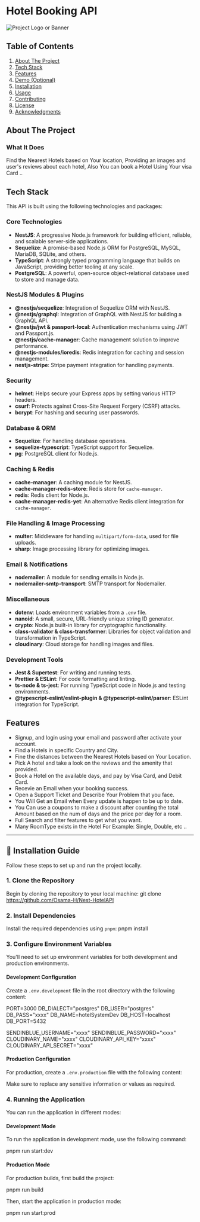# Hotel Booking API

![Project Logo or Banner](https://cdn.dribbble.com/users/337606/screenshots/2564555/hoteeel_dribb.gif)


## Table of Contents

1. [About The Project](#about-the-project)
2. [Tech Stack](#tech-stack)
3. [Features](#features)
4. [Demo (Optional)](#demo-optional)
5. [Installation](#installation)
6. [Usage](#usage)
7. [Contributing](#contributing)
8. [License](#license)
9. [Acknowledgments](#acknowledgments)

## About The Project

### What It Does

Find the Nearest Hotels based on Your location, Providing an images and user's reviews about each hotel, Also You can book a Hotel Using Your visa Card ..

## Tech Stack

This API is built using the following technologies and packages:

### Core Technologies

- **NestJS**: A progressive Node.js framework for building efficient, reliable, and scalable server-side applications.
- **Sequelize**: A promise-based Node.js ORM for PostgreSQL, MySQL, MariaDB, SQLite, and others.
- **TypeScript**: A strongly typed programming language that builds on JavaScript, providing better tooling at any scale.
- **PostgreSQL**: A powerful, open-source object-relational database used to store and manage data.

### NestJS Modules & Plugins

- **@nestjs/sequelize**: Integration of Sequelize ORM with NestJS.
- **@nestjs/graphql**: Integration of GraphQL with NestJS for building a GraphQL API.
- **@nestjs/jwt & passport-local**: Authentication mechanisms using JWT and Passport.js.
- **@nestjs/cache-manager**: Cache management solution to improve performance.
- **@nestjs-modules/ioredis**: Redis integration for caching and session management.
- **nestjs-stripe**: Stripe payment integration for handling payments.

### Security

- **helmet**: Helps secure your Express apps by setting various HTTP headers.
- **csurf**: Protects against Cross-Site Request Forgery (CSRF) attacks.
- **bcrypt**: For hashing and securing user passwords.

### Database & ORM

- **Sequelize**: For handling database operations.
- **sequelize-typescript**: TypeScript support for Sequelize.
- **pg**: PostgreSQL client for Node.js.

### Caching & Redis

- **cache-manager**: A caching module for NestJS.
- **cache-manager-redis-store**: Redis store for `cache-manager`.
- **redis**: Redis client for Node.js.
- **cache-manager-redis-yet**: An alternative Redis client integration for `cache-manager`.

### File Handling & Image Processing

- **multer**: Middleware for handling `multipart/form-data`, used for file uploads.
- **sharp**: Image processing library for optimizing images.

### Email & Notifications

- **nodemailer**: A module for sending emails in Node.js.
- **nodemailer-smtp-transport**: SMTP transport for Nodemailer.

### Miscellaneous

- **dotenv**: Loads environment variables from a `.env` file.
- **nanoid**: A small, secure, URL-friendly unique string ID generator.
- **crypto**: Node.js built-in library for cryptographic functionality.
- **class-validator & class-transformer**: Libraries for object validation and transformation in TypeScript.
- **cloudinary**: Cloud storage for handling images and files.

### Development Tools

- **Jest & Supertest**: For writing and running tests.
- **Prettier & ESLint**: For code formatting and linting.
- **ts-node & ts-jest**: For running TypeScript code in Node.js and testing environments.
- **@typescript-eslint/eslint-plugin & @typescript-eslint/parser**: ESLint integration for TypeScript.

## Features

- Signup, and login using your email and password after activate your account.
- Find a Hotels in specific Country and City.
- Fine the distances between the Nearest Hotels based on Your Location.
- Pick A hotel and take a look on the reviews and the amenity that provided.
- Book a Hotel on the available days, and pay by Visa Card, and Debit Card.
- Recevie an Email when your booking success.
- Open a Support Ticket and Describe Your Problem that you face.
- You Will Get an Email when Every update is happen to be up to date.
- You Can use a coupons to make a discount after counting the total Amount based on the num of days and the price per day for a room.
- Full Search and filter features to get what you want.
- Many RoomType exists in the Hotel For Example: Single, Double, etc ..

---

## 🚀 Installation Guide

Follow these steps to set up and run the project locally.

### 1. Clone the Repository

Begin by cloning the repository to your local machine:
git clone https://github.com/Osama-H/Nest-HotelAPI

### 2. Install Dependencies

Install the required dependencies using `pnpm`:
pnpm install


### 3. Configure Environment Variables

You'll need to set up environment variables for both development and production environments.

#### Development Configuration

Create a `.env.development` file in the root directory with the following content:

PORT=3000 DB_DIALECT="postgres" DB_USER="postgres" DB_PASS="xxxx" DB_NAME=hotelSystemDev DB_HOST=localhost DB_PORT=5432

SENDINBLUE_USERNAME="xxxx" SENDINBLUE_PASSWORD="xxxx" CLOUDINARY_NAME="xxxx" CLOUDINARY_API_KEY="xxxx" CLOUDINARY_API_SECRET="xxxx"


#### Production Configuration

For production, create a `.env.production` file with the following content:


Make sure to replace any sensitive information or values as required.

### 4. Running the Application

You can run the application in different modes:

#### Development Mode

To run the application in development mode, use the following command:

pnpm run start:dev


#### Production Mode

For production builds, first build the project:

pnpm run build

Then, start the application in production mode:

pnpm run start:prod







